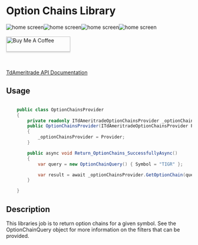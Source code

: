 # Option Chains Library

<img src="https://img.shields.io/github/issues/ucrengineer/TraderShop.Financials"
    alt = "home screen"
    style = "float: left"/>
<img src="https://img.shields.io/github/forks/ucrengineer/TraderShop.Financials"
    alt = "home screen"
    style = "float: left"/>
<img src="https://img.shields.io/github/stars/ucrengineer/TraderShop.Financials"
    alt = "home screen"
    style = "float: left"/>
<img src="https://img.shields.io/github/license/ucrengineer/TraderShop.Financials.TdAmeritrade"
    alt = "home screen"
    style = "float: left"/>

<br></br>
<a href="https://www.buymeacoffee.com/ucrengineer" target="_blank"><img src="https://www.buymeacoffee.com/assets/img/custom_images/orange_img.png" alt="Buy Me A Coffee" style="height: 41px !important;width: 174px !important;box-shadow: 0px 3px 2px 0px rgba(190, 190, 190, 0.5) !important;-webkit-box-shadow: 0px 3px 2px 0px rgba(190, 190, 190, 0.5) !important;" ></a>

<br></br>
[TdAmeritrade API Documentation](https://developer.tdameritrade.com/option-chains/apis)

## Usage

```csharp

    public class OptionChainsProvider
    {
        private readonly ITdAmeritradeOptionChainsProvider _optionChainsProvider;
        public OptionChainsProvider(ITdAmeritradeOptionChainsProvider Provider)
        {
            _optionChainsProvider = Provider;
        }

        public async void Return_OptionChains_SuccessfullyAsync()
        {
            var query = new OptionChainQuery() { Symbol = "TIGR" };

            var result = await _optionChainsProvider.GetOptionChain(query);
        }

    }
```

## Description

This libraries job is to return option chains for a given symbol. See the OptionChainQuery object for more information on the filters that can be provided.
